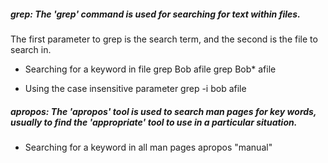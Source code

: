 ##### grep: The 'grep' command is used for searching for text within files.

The first parameter to grep is the search term, and the second is the file to search in.

* Searching for a keyword in file
grep Bob afile
grep Bob* afile

* Using the case insensitive parameter
grep -i bob afile

##### apropos: The 'apropos' tool is used to search man pages for key words, usually to find the 'appropriate' tool to use in a particular situation.

* Searching for a keyword in all man pages
apropos "manual"
